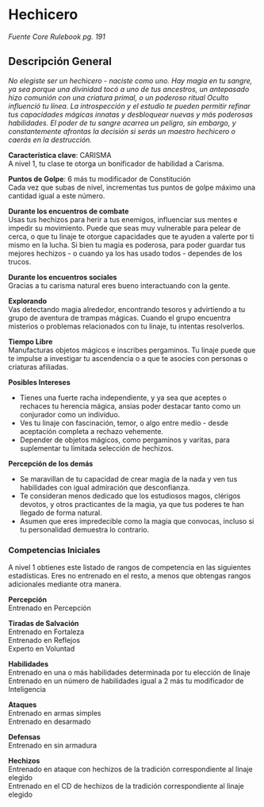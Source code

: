 # Hechicero
*Fuente Core Rulebook pg. 191*
## Descripción General
*No elegiste ser un hechicero - naciste como uno. Hay magia en tu sangre, ya sea porque una divinidad tocó a uno de tus ancestros, un antepasado hizo comunión con una criatura primal, o un poderoso ritual Oculto influenció tu línea. La introspección y el estudio te pueden permitir refinar tus capacidades mágicas innatas y desbloquear nuevas y más poderosas habilidades. El poder de tu sangre acarrea un peligro, sin embargo, y constantemente afrontas la decisión si serás un maestro hechicero o caerás en la destrucción.*  

**Característica clave**: CARISMA  
A nivel 1, tu clase te otorga un bonificador de habilidad a Carisma.  

**Puntos de Golpe**: 6 más tu modificador de Constitución  
Cada vez que subas de nivel, incrementas tus puntos de golpe máximo una cantidad igual a este número.  

**Durante los encuentros de combate**  
Usas tus hechizos para herir a tus enemigos, influenciar sus mentes e impedir su movimiento. Puede que seas muy vulnerable para pelear de cerca, o que tu linaje te otorgue capacidades que te ayuden a valerte por ti mismo en la lucha. Si bien tu magia es poderosa, para poder guardar tus mejores hechizos - o cuando ya los has usado todos - dependes de los trucos.  

**Durante los encuentros sociales**  
Gracias a tu carisma natural eres bueno interactuando con la gente.  

**Explorando**  
Vas detectando magia alrededor, encontrando tesoros y advirtiendo a tu grupo de aventura de trampas mágicas. Cuando el grupo encuentra misterios o problemas relacionados con tu linaje, tu intentas resolverlos.  

**Tiempo Libre**  
Manufacturas objetos mágicos e inscribes pergaminos. Tu linaje puede que te impulse a investigar tu ascendencia o a que te asocies con personas o criaturas afiliadas.  

**Posibles Intereses**  
* Tienes una fuerte racha independiente, y ya sea que aceptes o rechaces tu herencia mágica, ansias poder destacar tanto como un conjurador como un individuo.  
* Ves tu linaje con fascinación, temor, o algo entre medio - desde aceptación completa a rechazo vehemente.  
* Depender de objetos mágicos, como pergaminos y varitas, para suplementar tu limitada selección de hechizos.  

**Percepción de los demás**  
* Se maravillan de tu capacidad de crear magia de la nada y ven tus habilidades con igual admiración que desconfianza.  
* Te consideran menos dedicado que los estudiosos magos, clérigos devotos, y otros practicantes de la magia, ya que tus poderes te han llegado de forma natural.  
* Asumen que eres impredecible como la magia que convocas, incluso si tu personalidad demuestra lo contrario.  

### Competencias Iniciales
A nivel 1 obtienes este listado de rangos de competencia en las siguientes estadísticas. Eres no entrenado en el resto, a menos que obtengas rangos adicionales mediante otra manera.  

**Percepción**  
Entrenado en Percepción  

**Tiradas de Salvación**  
Entrenado en Fortaleza  
Entrenado en Reflejos  
Experto en Voluntad  

**Habilidades**  
Entrenado en una o más habilidades determinada por tu elección de linaje  
Entrenado en un número de habilidades igual a 2 más tu modificador de Inteligencia  

**Ataques**  
Entrenado en armas simples  
Entrenado en desarmado  

**Defensas**  
Entrenado en sin armadura  

**Hechizos**  
Entrenado en ataque con hechizos de la tradición correspondiente al linaje elegido  
Entrenado en el CD de hechizos de la tradición correspondiente al linaje elegido  
